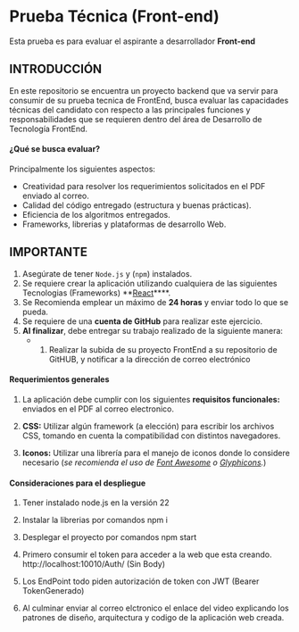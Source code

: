 
# Prueba Técnica (Front-end)
Esta prueba es para evaluar el aspirante a desarrollador **Front-end** 

## INTRODUCCIÓN
En este repositorio se encuentra un proyecto backend que va servir para consumir de su prueba tecnica de FrontEnd,  busca evaluar las capacidades técnicas del candidato con respecto a las principales funciones y responsabilidades que se requieren dentro del área de Desarrollo de Tecnología FrontEnd.

#### ¿Qué se busca evaluar?
Principalmente los siguientes aspectos:
  + Creatividad para resolver los requerimientos solicitados en el PDF enviado al correo.
  + Calidad del código entregado (estructura y buenas prácticas).
  + Eficiencia de los algoritmos entregados.
  + Frameworks, librerias y plataformas de desarrollo Web.

## IMPORTANTE
1. Asegúrate de tener `Node.js` y (`npm`) instalados.
2. Se requiere crear la aplicación utilizando cualquiera de las siguientes Tecnologias (Frameworks) **[React](https://es.reactjs.org/)****.
3. Se Recomienda emplear un  máximo de **24 horas** y enviar todo lo que se pueda.
4. Se requiere de una **cuenta de GitHub** para realizar este ejercicio.
5. **Al finalizar**, debe entregar su trabajo realizado de la siguiente manera:
    * 1) Realizar la subida de su proyecto FrontEnd a su repositorio de GitHUB, y notificar a la dirección de correo electrónico

#### Requerimientos generales

1. La aplicación debe cumplir con los siguientes **requisitos funcionales:** enviados en el PDF al correo electronico.

2. **CSS:** Utilizar algún framework (a elección) para escribir los archivos CSS, tomando en cuenta la compatibilidad con distintos navegadores.

3. **Iconos:** Utilizar una librería para el manejo de iconos donde lo considere necesario (_se recomienda el uso de [Font Awesome](http://fontawesome.io/) o [Glyphicons](http://glyphicons.com/)._)

#### Consideraciones para el despliegue

1. Tener instalado node.js en la versión 22

2. Instalar la librerias por comandos npm i

3. Desplegar el proyecto por comandos npm start

4. Primero consumir el token para acceder a la web que esta creando. http://localhost:10010/Auth/ (Sin Body)

5. Los EndPoint todo piden autorización de token con JWT (Bearer TokenGenerado)

6. Al culminar enviar al correo elctronico el enlace del video explicando los patrones de diseño, arquitectura y codigo de la aplicación web creada.




